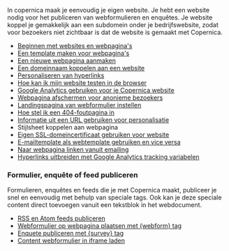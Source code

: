 In copernica maak je eenvoudig je eigen website. Je hebt een website
nodig voor het publiceren van webformulieren en enquêtes. Je website
koppel je gemakkelijk aan een subdomein onder je bedrijfswebsite, zodat
voor bezoekers niet zichtbaar is dat de website is gemaakt met
Copernica.

-   [Beginnen met websites en
    webpagina's](./getting-started-with-websites.md)
-   [Een template maken voor
    webpagina's](./how-do-i-create-a-web-template.md)
-   [Een nieuwe webpagina
    aanmaken](./how-do-i-create-a-web-page.md)
-   [Een domeinnaam koppelen aan een
    website](./link-domain-to-website.md)
-   [Personaliseren van
    hyperlinks](./personalizing-hyperlinks.md)
-   [Hoe kan ik mijn website testen in de
    browser](./how-do-i-view-my-website-in-my-browser.md)
-   [Google Analytics gebruiken voor je Copernica
    website](./how-do-i-add-google-analytics-tracking-code-to-my-web-pages.md)
-   [Webpagina afschermen voor anonieme
    bezoekers](./how-do-i-make-a-webpage-accessible-only-for-logged-on-users.md)
-   [Landingspagina van webformulier
    instellen](./specify-web-form-landing-page.md)
-   [Hoe stel ik een 404-foutpagina
    in](./how-do-i-set-up-a-404-error-page.md)
-   [Informatie uit een URL gebruiken voor
    personalisatie](./get-url-parameters-within-smarty-personalization.md)
-   Stijlsheet koppelen aan webpagina
-   [Eigen SSL-domeincertificaat gebruiken voor
    website](./your-website-in-copernica-through-secure-https.md)
-   [E-mailtemplate als webtemplate gebruiken en vice
    versa](./can-i-use-my-email-template-as-a-web-template-and-the-other-way-around.md)
-   [Naar webpagina linken vanuit
    emailing](./linking-to-your-website-from-an-emailing.md)
-   [Hyperlinks uitbreiden met Google Analytics tracking
    variabelen](./prepare-your-links-for-google-analytics.md)

### Formulier, enquête of feed publiceren

Formulieren, enquêtes en feeds die je met Copernica maakt, publiceer je
snel en eenvoudig met behulp van speciale tags. Ook kan je deze speciale
content direct toevoegen vanuit een tekstblok in het webdocument.

-   [RSS en Atom feeds
    publiceren](./the-loadfeed-function.md)
-   [Webformulier op webpagina plaatsen met {webform}
    tag](./publish-your-web-form.md)
-   [Enquete publiceren met {survey}
    tag](./publish-a-survey.md)
-   [Content webformulier in iframe
    laden](./content-webformulier-in-iframe-laden.md)

